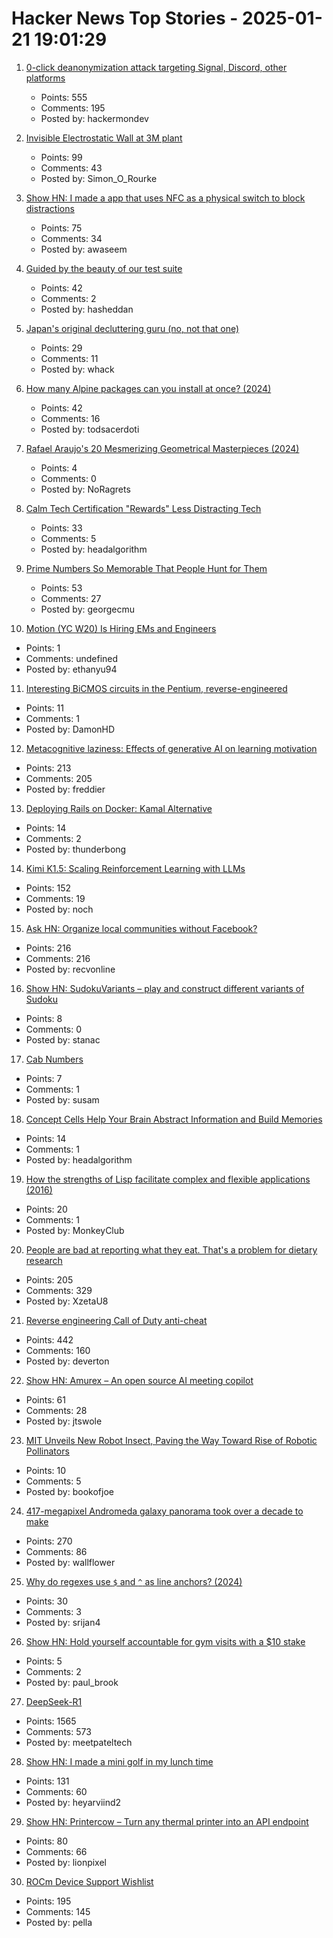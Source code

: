 # Hacker News Top Stories - 2025-01-21 19:01:29

1. [0-click deanonymization attack targeting Signal, Discord, other platforms](https://gist.github.com/hackermondev/45a3cdfa52246f1d1201c1e8cdef6117)
   - Points: 555
   - Comments: 195
   - Posted by: hackermondev

2. [Invisible Electrostatic Wall at 3M plant](http://amasci.com/weird/unusual/e-wall.html)
   - Points: 99
   - Comments: 43
   - Posted by: Simon_O_Rourke

3. [Show HN: I made a app that uses NFC as a physical switch to block distractions](https://www.foqos.app)
   - Points: 75
   - Comments: 34
   - Posted by: awaseem

4. [Guided by the beauty of our test suite](https://www.mattkeeter.com/blog/2025-01-20-guided/)
   - Points: 42
   - Comments: 2
   - Posted by: hasheddan

5. [Japan's original decluttering guru (no, not that one)](https://www.nytimes.com/2025/01/16/business/hideko-yamashita-decluttering-danshari.html)
   - Points: 29
   - Comments: 11
   - Posted by: whack

6. [How many Alpine packages can you install at once? (2024)](https://www.naff.dev/blog/all-the-packages)
   - Points: 42
   - Comments: 16
   - Posted by: todsacerdoti

7. [Rafael Araujo's 20 Mesmerizing Geometrical Masterpieces (2024)](https://abakcus.com/rafael-araujo-geometrical-masterpieces/)
   - Points: 4
   - Comments: 0
   - Posted by: NoRagrets

8. [Calm Tech Certification "Rewards" Less Distracting Tech](https://spectrum.ieee.org/calm-tech)
   - Points: 33
   - Comments: 5
   - Posted by: headalgorithm

9. [Prime Numbers So Memorable That People Hunt for Them](https://www.scientificamerican.com/article/these-prime-numbers-are-so-memorable-that-people-hunt-for-them/)
   - Points: 53
   - Comments: 27
   - Posted by: georgecmu

10. [Motion (YC W20) Is Hiring EMs and Engineers](https://jobs.ashbyhq.com/motion?utm_source=hn)
   - Points: 1
   - Comments: undefined
   - Posted by: ethanyu94

11. [Interesting BiCMOS circuits in the Pentium, reverse-engineered](https://www.righto.com/2025/01/pentium-reverse-engineering-bicmos.html)
   - Points: 11
   - Comments: 1
   - Posted by: DamonHD

12. [Metacognitive laziness: Effects of generative AI on learning motivation](https://bera-journals.onlinelibrary.wiley.com/doi/10.1111/bjet.13544)
   - Points: 213
   - Comments: 205
   - Posted by: freddier

13. [Deploying Rails on Docker: Kamal Alternative](https://impactahead.com/dev/dokku-deploying-rails-on-docker-kamal-alternative)
   - Points: 14
   - Comments: 2
   - Posted by: thunderbong

14. [Kimi K1.5: Scaling Reinforcement Learning with LLMs](https://github.com/MoonshotAI/Kimi-k1.5)
   - Points: 152
   - Comments: 19
   - Posted by: noch

15. [Ask HN: Organize local communities without Facebook?](undefined)
   - Points: 216
   - Comments: 216
   - Posted by: recvonline

16. [Show HN: SudokuVariants – play and construct different variants of Sudoku](https://sudokuvariants.com)
   - Points: 8
   - Comments: 0
   - Posted by: stanac

17. [Cab Numbers](https://www.shyamsundergupta.com/cab.htm)
   - Points: 7
   - Comments: 1
   - Posted by: susam

18. [Concept Cells Help Your Brain Abstract Information and Build Memories](https://www.quantamagazine.org/concept-cells-help-your-brain-abstract-information-and-build-memories-20250121/)
   - Points: 14
   - Comments: 1
   - Posted by: headalgorithm

19. [How the strengths of Lisp facilitate complex and flexible applications (2016)](https://pmc.ncbi.nlm.nih.gov/articles/PMC5952920/)
   - Points: 20
   - Comments: 1
   - Posted by: MonkeyClub

20. [People are bad at reporting what they eat. That's a problem for dietary research](https://www.science.org/content/article/people-are-bad-reporting-what-they-eat-s-problem-dietary-research)
   - Points: 205
   - Comments: 329
   - Posted by: XzetaU8

21. [Reverse engineering Call of Duty anti-cheat](https://ssno.cc/posts/reversing-tac-1-4-2025/)
   - Points: 442
   - Comments: 160
   - Posted by: deverton

22. [Show HN: Amurex – An open source AI meeting copilot](https://sansyrox.github.io/amurex_ce/)
   - Points: 61
   - Comments: 28
   - Posted by: jtswole

23. [MIT Unveils New Robot Insect, Paving the Way Toward Rise of Robotic Pollinators](https://thedebrief.org/mit-unveils-new-robot-insect-paving-the-way-toward-the-rise-of-robotic-pollinators/)
   - Points: 10
   - Comments: 5
   - Posted by: bookofjoe

24. [417-megapixel Andromeda galaxy panorama took over a decade to make](https://petapixel.com/2025/01/16/417-megapixel-andromeda-galaxy-panorama-took-over-a-decade-to-make/)
   - Points: 270
   - Comments: 86
   - Posted by: wallflower

25. [Why do regexes use `$` and `^` as line anchors? (2024)](https://buttondown.com/hillelwayne/archive/why-do-regexes-use-and-as-line-anchors/)
   - Points: 30
   - Comments: 3
   - Posted by: srijan4

26. [Show HN: Hold yourself accountable for gym visits with a $10 stake](https://www.gymbully.fit)
   - Points: 5
   - Comments: 2
   - Posted by: paul_brook

27. [DeepSeek-R1](https://github.com/deepseek-ai/DeepSeek-R1)
   - Points: 1565
   - Comments: 573
   - Posted by: meetpateltech

28. [Show HN: I made a mini golf in my lunch time](https://paper-golf.netlify.app/)
   - Points: 131
   - Comments: 60
   - Posted by: heyarviind2

29. [Show HN: Printercow – Turn any thermal printer into an API endpoint](https://www.printercow.com/)
   - Points: 80
   - Comments: 66
   - Posted by: lionpixel

30. [ROCm Device Support Wishlist](https://github.com/ROCm/ROCm/discussions/4276)
   - Points: 195
   - Comments: 145
   - Posted by: pella

